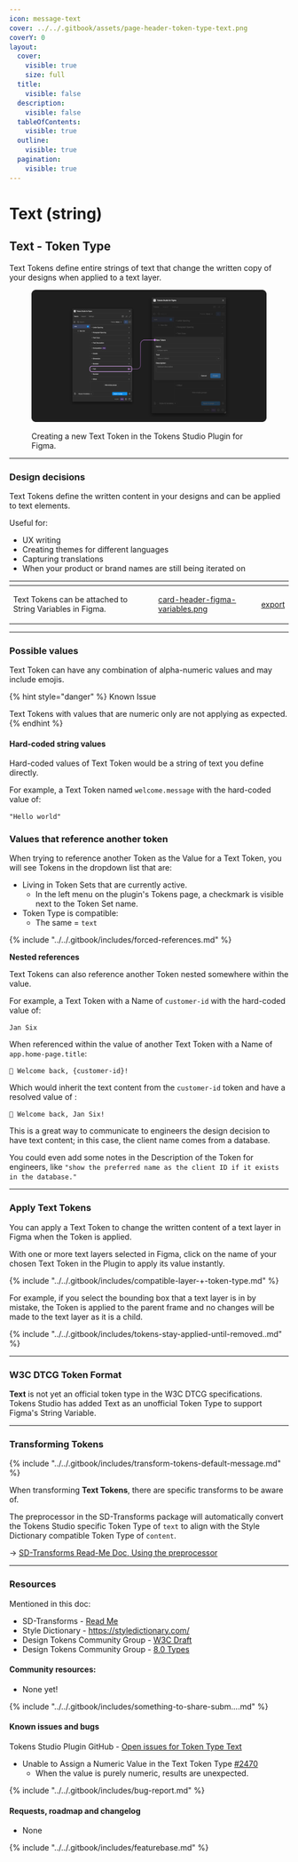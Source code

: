 ```yaml
---
icon: message-text
cover: ../../.gitbook/assets/page-header-token-type-text.png
coverY: 0
layout:
  cover:
    visible: true
    size: full
  title:
    visible: false
  description:
    visible: false
  tableOfContents:
    visible: true
  outline:
    visible: true
  pagination:
    visible: true
---
```


# Text (string)

## Text - Token Type

Text Tokens define entire strings of text that change the written copy of your designs when applied to a text layer.&#x20;

<figure><img src="../../.gitbook/assets/tokens-text-form-empty-2-01.png" alt=""><figcaption><p>Creating a new Text Token in the Tokens Studio Plugin for Figma.</p></figcaption></figure>

***



### Design decisions

Text Tokens define the written content in your designs and can be applied to text elements.

Useful for:

* UX writing
* Creating themes for different languages
* Capturing translations
* When your product or brand names are still being iterated on

<table data-card-size="large" data-view="cards" data-full-width="true"><thead><tr><th></th><th data-hidden data-card-cover data-type="files"></th><th data-hidden data-card-target data-type="content-ref"></th></tr></thead><tbody><tr><td><p></p><p>Text Tokens can be attached to String Variables in Figma. </p></td><td><a href="../../.gitbook/assets/card-header-figma-variables.png">card-header-figma-variables.png</a></td><td><a href="../../figma/export/">export</a></td></tr></tbody></table>

***



### Possible values

Text Token can have any combination of alpha-numeric values and may include emojis.

{% hint style="danger" %}
Known Issue&#x20;

Text Tokens with values that are numeric only are not applying as expected.
{% endhint %}



#### Hard-coded string values

Hard-coded values of Text Token would be a string of text you define directly.

For example, a Text Token named `welcome.message` with the hard-coded value of:

```
"Hello world"
```



### Values that reference another token

When trying to reference another Token as the Value for a Text Token, you will see Tokens in the dropdown list that are:

* Living in Token Sets that are currently active.
  * In the left menu on the plugin's Tokens page, a checkmark is visible next to the Token Set name.
* Token Type is compatible:
  * The same = `text`

{% include "../../.gitbook/includes/forced-references.md" %}



**Nested references**

Text Tokens can also reference another Token nested somewhere within the value.

For example, a Text Token with a Name of `customer-id` with the hard-coded value of:

```
Jan Six
```



When referenced within the value of another Text Token with a Name of `app.home-page.title`:

```
👋 Welcome back, {customer-id}!
```



Which would inherit the text content from the `customer-id` token and have a resolved value of :

```
👋 Welcome back, Jan Six!
```



This is a great way to communicate to engineers the design decision to have text content; in this case, the client name comes from a database.

You could even add some notes in the Description of the Token for engineers, like `"show the preferred name as the client ID if it exists in the database."`

***



### Apply Text Tokens

You can apply a Text Token to change the written content of a text layer in Figma when the Token is applied.&#x20;

With one or more text layers selected in Figma, click on the name of your chosen Text Token in the Plugin to apply its value instantly.&#x20;

{% include "../../.gitbook/includes/compatible-layer-+-token-type.md" %}

For example, if you select the bounding box that a text layer is in by mistake, the Token is applied to the parent frame and no changes will be made to the text layer as it is a child.&#x20;

{% include "../../.gitbook/includes/tokens-stay-applied-until-removed..md" %}

***



### W3C DTCG Token Format

**Text** is not yet an official token type in the W3C DTCG specifications. Tokens Studio has added Text as an unofficial Token Type to support Figma's String Variable.

***



### Transforming Tokens

{% include "../../.gitbook/includes/transform-tokens-default-message.md" %}

When transforming **Text Tokens**, there are specific transforms to be aware of.

The preprocessor in the SD-Transforms package will automatically convert the Tokens Studio specific Token Type of `text` to align with the Style Dictionary compatible Token Type of `content`.

→ [SD-Transforms Read-Me Doc, Using the preprocessor](https://github.com/Tokens-studio/sd-transforms/?tab=readme-ov-file#using-the-preprocessor)



***



### Resources

Mentioned in this doc:

* SD-Transforms - [Read Me](https://github.com/tokens-studio/sd-transforms#readme)
* Style Dictionary - https://styledictionary.com/
* Design Tokens Community Group - [W3C Draft](https://tr.designtokens.org/format/)
* Design Tokens Community Group - [8.0 Types](https://tr.designtokens.org/format/#types)

#### Community resources:

* None yet!

{% include "../../.gitbook/includes/something-to-share-subm....md" %}



#### Known issues and bugs

Tokens Studio Plugin GitHub - [Open issues for Token Type Text](https://github.com/tokens-studio/figma-plugin/labels/token%20type%20text)

* Unable to Assign a Numeric Value in the Text Token Type [#2470](https://github.com/tokens-studio/figma-plugin/issues/2470)
  * When the value is purely numeric, results are unexpected.

{% include "../../.gitbook/includes/bug-report.md" %}



#### Requests, roadmap and changelog

* None

{% include "../../.gitbook/includes/featurebase.md" %}
